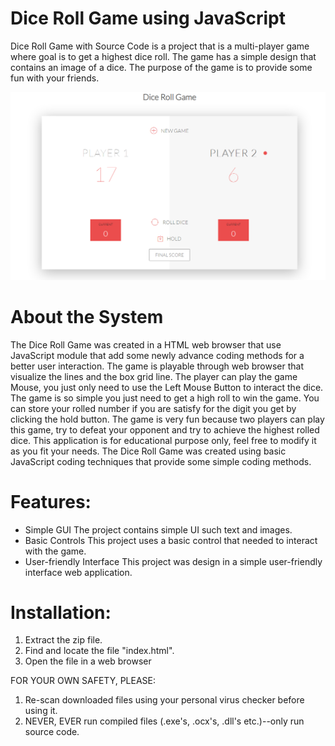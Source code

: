 # Dice Roll Game using JavaScript

Dice Roll Game with Source Code is a project that is a multi-player game where goal is to get a highest dice roll. The game has a simple design that contains an image of a dice. The purpose of the game is to provide some fun with your friends.

![img](./dice-roll-game-using-javascript.png)

# About the System
The Dice Roll Game was created in a HTML web browser that use JavaScript module that add some newly advance coding methods for a better user interaction. The game is playable through web browser that visualize the lines and the box grid line. The player can play the game Mouse, you just only need to use the Left Mouse Button to interact the dice. The game is so simple you just need to get a high roll to win the game. You can store your rolled number if you are satisfy for the digit you get by clicking the hold button. The game is very fun because two players can play this game, try to defeat your opponent and try to achieve the highest rolled dice. This application is for educational purpose only, feel free to modify it as you fit your needs. The Dice Roll Game was created using basic JavaScript coding techniques that provide some simple coding methods.

# Features:
* Simple GUI
The project contains simple UI such text and images.
* Basic Controls
This project uses a basic control that needed to interact with the game.
* User-friendly Interface
This project was design in a simple user-friendly interface web application.

# Installation:
1. Extract the zip file.
2. Find and locate the file "index.html".
3. Open the file in a web browser

FOR YOUR OWN SAFETY, PLEASE:

1. Re-scan downloaded files using your personal virus checker before using it.
2. NEVER, EVER run compiled files (.exe's, .ocx's, .dll's etc.)--only run source code.
